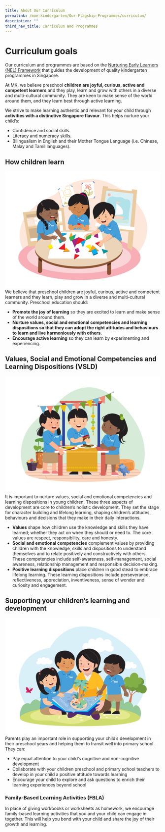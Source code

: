 ```yaml
---
title: About Our Curriculum
permalink: /moe-kindergarten/Our-Flagship-Programmes/curriculum/
description: ""
third_nav_title: Curriculum and Programmes
---
```

# Curriculum goals
Our curriculum and programmes are based on the [Nurturing Early Learners (NEL) Framework](https://youtu.be/bDF0IbQlb3k) that guides the development of quality kindergarten programmes in Singapore.

At MK, we believe preschool **children are joyful, curious, active and competent learners** and they play, learn and grow with others in a diverse and multi-cultural community. They are keen to make sense of the world around them, and they learn best through active learning.

We strive to make learning authentic and relevant for your child through **activities with a distinctive Singapore flavour**. This helps nurture your child’s:

*   Confidence and social skills.
*   Literacy and numeracy skills.
*   Bilingualism in English and their Mother Tongue Language (i.e. Chinese, Malay and Tamil languages).

## How children learn
![](/images/MK/2023%20Tangrams.png)
We believe that preschool children are joyful, curious, active and competent learners and they learn, play and grow in a diverse and multi-cultural community. Preschool education should:

*   **Promote the joy of learning** so they are excited to learn and make sense of the world around them.
*   **Nurture values, social and emotional competencies and learning dispositions so that they can adopt the right attitudes and behaviours to learn and live harmoniously with others.**
*   **Encourage active learning** so they can learn by experimenting and experiencing.

## Values, Social and Emotional Competencies and Learning Dispositions (VSLD)
![](/images/MK/2023%20Booth.png)
It is important to nurture values, social and emotional competencies and learning dispositions in young children. These three aspects of development are core to children’s holistic development. They set the stage for character building and lifelong learning, shaping children’s attitudes, behaviours and decisions that they make in their daily interactions.

*   **Values** shape how children use the knowledge and skills they have learned; whether they act on when they should or need to. The core values are respect, responsibility, care and honesty.
*   **Social and emotional competencies** complement values by providing children with the knowledge, skills and dispositions to understand themselves and to relate positively and constructively with others. These competencies include self-awareness, self-management, social awareness, relationship management and responsible decision-making.
*   **Positive learning dispositions** place children in good stead to embrace lifelong learning. These learning dispositions include perseverance, reflectiveness, appreciation, inventiveness, sense of wonder and curiosity and engagement.

## Supporting your children’s learning and development
![](/images/MK/2023%20Reading.png)
Parents play an important role in supporting your child’s development in their preschool years and helping them to transit well into primary school. They can:

*   Pay equal attention to your child’s cognitive and non-cognitive development
*   Collaborate with your children preschool and primary school teachers to develop in your child a positive attitude towards learning
*   Encourage your child to explore and ask questions to enrich their learning experiences beyond school

### Family-Based Learning Activities (FBLA)
In place of giving workbooks or worksheets as homework, we encourage family-based learning activities that you and your child can engage in together. This will help you bond with your child and share the joy of their growth and learning.